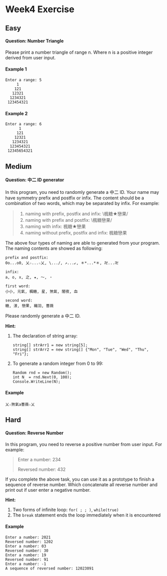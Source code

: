 # Week4 Exercise
## Easy

#### **Question: Number Triangle**

Please print a number triangle of range n. Where n is a positive integer derived from user input.

#### Example 1

```
Enter a range: 5
     1
    121
   12321
  1234321
 123454321
```

#### Example 2

```
Enter a range: 6
      1
     121
    12321
   1234321 
  123454321
 12345654321
```

## Medium

#### **Question: 中二 ID generator**

In this program, you need to randomly generate a 中二 ID. Your name may have symmetry prefix and postfix or infix. The content should be a combination of two words, which may be separated by infix. For example:

>   1. naming with prefix, postfix and infix: \楓糖★戀果/
>   2. naming with prefix and postfix: \楓糖戀果/
>   3. naming with infix: 楓糖★戀果
>   4. naming without prefix, postfix and infix: 楓糖戀果

The above four types of naming are able to generated from your program. The naming contents are showed as following: 

```
prefix and postfix:
0o...o0, 乂☆...☆乂, \.../, ↗...↙, ＊*...*＊, 卍...卍

infix:
a, o, x, 之, ★, ～, ‧

first word:
小小, 元氣, 楓糖, 星, 煞氣, 闇夜, 血

second word:
糖, 漾, 戀果, 織羽, 薔薇
```

Please randomly generate a 中二 ID.

**Hint:** 

1. The declaration of string array: 

   ```
   string[] strArr1 = new string[5];
   string[] strArr2 = new string[] {"Mon", "Tue", "Wed", "Thu", "Fri"};
   ```

2. To generate a random integer from 0 to 99: 

   ```
   Random rnd = new Random();
   int N  = rnd.Next(0, 100);
   Console.WriteLine(N);
   ```

#### Example

```
乂☆煞氣a薔薇☆乂
```

## Hard

#### **Question: Reverse Number**

In this program, you need to reverse a positive number from user input. For example:

>   Enter a number: 234
>
>   Reversed number: 432

If you complete the above task, you can use it as a prototype to finish a sequence of reverse number. Which concatenate all reverse number and print out if user enter a negative number.

**Hint:** 

1. Two forms of infinite loop: `for( ; ; )`, `while(true)`
2. The `break` statement ends the loop immediately when it is encountered

#### Example

```
Enter a number: 2021
Reversed number: 1202
Enter a number: 03
Reversed number: 30
Enter a number: 19
Reversed number: 91
Enter a number: -1
A sequence of reversed number: 12023091
```
